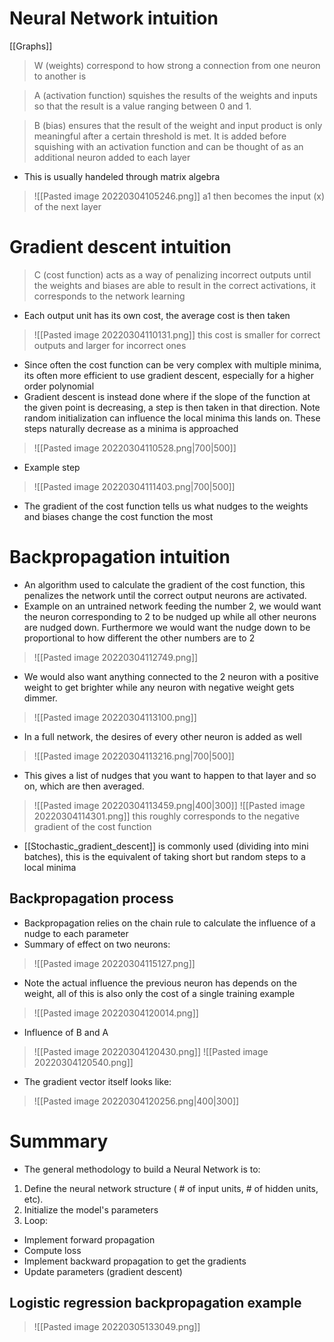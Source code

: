 # Neural Network intuition
[[Graphs]]
> W (weights) correspond to how strong a connection from one neuron to another is

> A (activation function) squishes the results of the weights and inputs so that the result is a value ranging between 0 and 1.

> B (bias) ensures that the result of the weight and input product is only meaningful after a certain threshold is met. It is added before squishing with an activation function and can be thought of as an additional neuron added to each layer
- This is usually handeled through matrix algebra
>![[Pasted image 20220304105246.png]]
a1 then becomes the input (x) of the next layer

# Gradient descent intuition
> C (cost function) acts as a way of penalizing incorrect outputs until the weights and biases are able to result in the correct activations, it corresponds to the network learning
- Each output unit has its own cost, the average cost is then taken
>![[Pasted image 20220304110131.png]]
this cost is smaller for correct outputs and larger for incorrect ones
- Since often the cost function can be very complex with multiple minima, its often more efficient to use gradient descent, especially for a higher order polynomial
- Gradient descent is instead done where if the slope of the function at the given point is decreasing, a step is then taken in that direction. Note random initialization can influence the local minima this lands on. These steps naturally decrease as a minima is approached 
>![[Pasted image 20220304110528.png|700|500]]
- Example step
>![[Pasted image 20220304111403.png|700|500]]
- The gradient of the cost function tells us what nudges to the weights and biases change the cost function the most

# Backpropagation intuition
- An algorithm used to calculate the gradient of the cost function, this penalizes the network until the correct output neurons are activated.
- Example on an untrained network feeding the number 2, we would want the neuron corresponding to 2 to be nudged up while all other neurons are nudged down. Furthermore we would want the nudge down to be proportional to how different the other numbers are to 2
>![[Pasted image 20220304112749.png]]
- We would also want anything connected to the 2 neuron with a positive weight to get brighter while any neuron with negative weight gets dimmer.	
>![[Pasted image 20220304113100.png]]
- In a full network, the desires of every other neuron is added as well
>![[Pasted image 20220304113216.png|700|500]]
- This gives a list of nudges that you want to happen to that layer and so on, which are then averaged.
>![[Pasted image 20220304113459.png|400|300]]
>![[Pasted image 20220304114301.png]]
this roughly corresponds to the negative gradient of the cost function
- [[Stochastic_gradient_descent]] is commonly used (dividing into mini batches), this is the equivalent of taking short but random steps to a local minima

## Backpropagation process
- Backpropagation relies on the chain rule to calculate the influence of a nudge to each parameter
- Summary of effect on two neurons:
>![[Pasted image 20220304115127.png]]
- Note the actual influence the previous neuron has depends on the weight, all of this is also only the cost of a single training example
>![[Pasted image 20220304120014.png]]
- Influence of B and A 
>![[Pasted image 20220304120430.png]]
>![[Pasted image 20220304120540.png]]
- The gradient vector itself looks like:
>![[Pasted image 20220304120256.png|400|300]]

# Summmary
- The general methodology to build a Neural Network is to:

1. Define the neural network structure ( # of input units, # of hidden units, etc).
2. Initialize the model's parameters
3. Loop:
- Implement forward propagation
- Compute loss
- Implement backward propagation to get the gradients
- Update parameters (gradient descent)

## Logistic regression backpropagation example
>![[Pasted image 20220305133049.png]]

